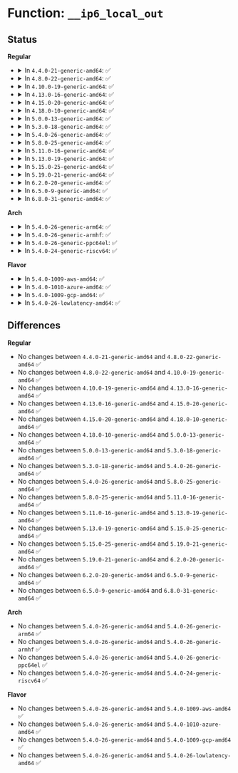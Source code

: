 # Function: <code>__ip6_local_out</code>

## Status
<b>Regular</b>
<ul>
<li>
<details>
<summary>In <code>4.4.0-21-generic-amd64</code>: ✅</summary>

```c
int __ip6_local_out(struct net * net, struct sock * sk, struct sk_buff * skb)
```

```json
{
  "name": "__ip6_local_out",
  "collision_type": "Unique Global",
  "inline_type": "No",
  "funcs": [
    {
      "addr": 18446744071587235312,
      "name": "__ip6_local_out",
      "external": true,
      "loc": "net/ipv6/output_core.c:141",
      "file": "net/ipv6/output_core.c",
      "inline": "seen, unknown",
      "caller_inline": [],
      "caller_func": [
        "net/ipv6/output_core.c:ip6_local_out"
      ]
    }
  ],
  "symbols": [
    {
      "addr": 18446744071587235312,
      "name": "__ip6_local_out",
      "section": ".text",
      "bind": "STB_GLOBAL",
      "size": 194
    }
  ]
}
```
</details>
</li>
<li>
<details>
<summary>In <code>4.8.0-22-generic-amd64</code>: ✅</summary>

```c
int __ip6_local_out(struct net * net, struct sock * sk, struct sk_buff * skb)
```

```json
{
  "name": "__ip6_local_out",
  "collision_type": "Unique Global",
  "inline_type": "No",
  "funcs": [
    {
      "addr": 18446744071587699968,
      "name": "__ip6_local_out",
      "external": true,
      "loc": "net/ipv6/output_core.c:141",
      "file": "net/ipv6/output_core.c",
      "inline": "seen, unknown",
      "caller_inline": [],
      "caller_func": [
        "net/ipv6/output_core.c:ip6_local_out"
      ]
    }
  ],
  "symbols": [
    {
      "addr": 18446744071587699968,
      "name": "__ip6_local_out",
      "section": ".text",
      "bind": "STB_GLOBAL",
      "size": 219
    }
  ]
}
```
</details>
</li>
<li>
<details>
<summary>In <code>4.10.0-19-generic-amd64</code>: ✅</summary>

```c
int __ip6_local_out(struct net * net, struct sock * sk, struct sk_buff * skb)
```

```json
{
  "name": "__ip6_local_out",
  "collision_type": "Unique Global",
  "inline_type": "No",
  "funcs": [
    {
      "addr": 18446744071587914336,
      "name": "__ip6_local_out",
      "external": true,
      "loc": "net/ipv6/output_core.c:141",
      "file": "net/ipv6/output_core.c",
      "inline": "seen, unknown",
      "caller_inline": [],
      "caller_func": [
        "net/ipv6/output_core.c:ip6_local_out"
      ]
    }
  ],
  "symbols": [
    {
      "addr": 18446744071587914336,
      "name": "__ip6_local_out",
      "section": ".text",
      "bind": "STB_GLOBAL",
      "size": 341
    }
  ]
}
```
</details>
</li>
<li>
<details>
<summary>In <code>4.13.0-16-generic-amd64</code>: ✅</summary>

```c
int __ip6_local_out(struct net * net, struct sock * sk, struct sk_buff * skb)
```

```json
{
  "name": "__ip6_local_out",
  "collision_type": "Unique Global",
  "inline_type": "No",
  "funcs": [
    {
      "addr": 18446744071588072624,
      "name": "__ip6_local_out",
      "external": true,
      "loc": "net/ipv6/output_core.c:145",
      "file": "net/ipv6/output_core.c",
      "inline": "seen, unknown",
      "caller_inline": [],
      "caller_func": [
        "net/ipv6/output_core.c:ip6_local_out"
      ]
    }
  ],
  "symbols": [
    {
      "addr": 18446744071588072624,
      "name": "__ip6_local_out",
      "section": ".text",
      "bind": "STB_GLOBAL",
      "size": 340
    }
  ]
}
```
</details>
</li>
<li>
<details>
<summary>In <code>4.15.0-20-generic-amd64</code>: ✅</summary>

```c
int __ip6_local_out(struct net * net, struct sock * sk, struct sk_buff * skb)
```

```json
{
  "name": "__ip6_local_out",
  "collision_type": "Unique Global",
  "inline_type": "No",
  "funcs": [
    {
      "addr": 18446744071588616848,
      "name": "__ip6_local_out",
      "external": true,
      "loc": "net/ipv6/output_core.c:145",
      "file": "net/ipv6/output_core.c",
      "inline": "seen, unknown",
      "caller_inline": [],
      "caller_func": [
        "net/ipv6/output_core.c:ip6_local_out"
      ]
    }
  ],
  "symbols": [
    {
      "addr": 18446744071588616848,
      "name": "__ip6_local_out",
      "section": ".text",
      "bind": "STB_GLOBAL",
      "size": 344
    }
  ]
}
```
</details>
</li>
<li>
<details>
<summary>In <code>4.18.0-10-generic-amd64</code>: ✅</summary>

```c
int __ip6_local_out(struct net * net, struct sock * sk, struct sk_buff * skb)
```

```json
{
  "name": "__ip6_local_out",
  "collision_type": "Unique Global",
  "inline_type": "No",
  "funcs": [
    {
      "addr": 18446744071588982816,
      "name": "__ip6_local_out",
      "external": true,
      "loc": "net/ipv6/output_core.c:145",
      "file": "net/ipv6/output_core.c",
      "inline": "seen, unknown",
      "caller_inline": [],
      "caller_func": [
        "net/ipv6/output_core.c:ip6_local_out"
      ]
    }
  ],
  "symbols": [
    {
      "addr": 18446744071588982816,
      "name": "__ip6_local_out",
      "section": ".text",
      "bind": "STB_GLOBAL",
      "size": 344
    }
  ]
}
```
</details>
</li>
<li>
<details>
<summary>In <code>5.0.0-13-generic-amd64</code>: ✅</summary>

```c
int __ip6_local_out(struct net * net, struct sock * sk, struct sk_buff * skb)
```

```json
{
  "name": "__ip6_local_out",
  "collision_type": "Unique Global",
  "inline_type": "No",
  "funcs": [
    {
      "addr": 18446744071589206848,
      "name": "__ip6_local_out",
      "external": true,
      "loc": "net/ipv6/output_core.c:145",
      "file": "net/ipv6/output_core.c",
      "inline": "seen, unknown",
      "caller_inline": [],
      "caller_func": [
        "net/ipv6/output_core.c:ip6_local_out"
      ]
    }
  ],
  "symbols": [
    {
      "addr": 18446744071589206848,
      "name": "__ip6_local_out",
      "section": ".text",
      "bind": "STB_GLOBAL",
      "size": 341
    }
  ]
}
```
</details>
</li>
<li>
<details>
<summary>In <code>5.3.0-18-generic-amd64</code>: ✅</summary>

```c
int __ip6_local_out(struct net * net, struct sock * sk, struct sk_buff * skb)
```

```json
{
  "name": "__ip6_local_out",
  "collision_type": "Unique Global",
  "inline_type": "No",
  "funcs": [
    {
      "addr": 18446744071589660928,
      "name": "__ip6_local_out",
      "external": true,
      "loc": "net/ipv6/output_core.c:148",
      "file": "net/ipv6/output_core.c",
      "inline": "seen, unknown",
      "caller_inline": [],
      "caller_func": [
        "net/ipv6/output_core.c:ip6_local_out"
      ]
    }
  ],
  "symbols": [
    {
      "addr": 18446744071589660928,
      "name": "__ip6_local_out",
      "section": ".text",
      "bind": "STB_GLOBAL",
      "size": 342
    }
  ]
}
```
</details>
</li>
<li>
<details>
<summary>In <code>5.4.0-26-generic-amd64</code>: ✅</summary>

```c
int __ip6_local_out(struct net * net, struct sock * sk, struct sk_buff * skb)
```

```json
{
  "name": "__ip6_local_out",
  "collision_type": "Unique Global",
  "inline_type": "No",
  "funcs": [
    {
      "addr": 18446744071589885216,
      "name": "__ip6_local_out",
      "external": true,
      "loc": "net/ipv6/output_core.c:148",
      "file": "net/ipv6/output_core.c",
      "inline": "seen, unknown",
      "caller_inline": [],
      "caller_func": [
        "net/ipv6/output_core.c:ip6_local_out"
      ]
    }
  ],
  "symbols": [
    {
      "addr": 18446744071589885216,
      "name": "__ip6_local_out",
      "section": ".text",
      "bind": "STB_GLOBAL",
      "size": 342
    }
  ]
}
```
</details>
</li>
<li>
<details>
<summary>In <code>5.8.0-25-generic-amd64</code>: ✅</summary>

```c
int __ip6_local_out(struct net * net, struct sock * sk, struct sk_buff * skb)
```

```json
{
  "name": "__ip6_local_out",
  "collision_type": "Unique Global",
  "inline_type": "No",
  "funcs": [
    {
      "addr": 18446744071590914352,
      "name": "__ip6_local_out",
      "external": true,
      "loc": "net/ipv6/output_core.c:148",
      "file": "net/ipv6/output_core.c",
      "inline": "seen, unknown",
      "caller_inline": [],
      "caller_func": [
        "net/ipv6/output_core.c:ip6_local_out"
      ]
    }
  ],
  "symbols": [
    {
      "addr": 18446744071590914352,
      "name": "__ip6_local_out",
      "section": ".text",
      "bind": "STB_GLOBAL",
      "size": 340
    }
  ]
}
```
</details>
</li>
<li>
<details>
<summary>In <code>5.11.0-16-generic-amd64</code>: ✅</summary>

```c
int __ip6_local_out(struct net * net, struct sock * sk, struct sk_buff * skb)
```

```json
{
  "name": "__ip6_local_out",
  "collision_type": "Unique Global",
  "inline_type": "No",
  "funcs": [
    {
      "addr": 18446744071590977424,
      "name": "__ip6_local_out",
      "external": true,
      "loc": "net/ipv6/output_core.c:148",
      "file": "net/ipv6/output_core.c",
      "inline": "seen, unknown",
      "caller_inline": [],
      "caller_func": [
        "net/ipv6/output_core.c:ip6_local_out"
      ]
    }
  ],
  "symbols": [
    {
      "addr": 18446744071590977424,
      "name": "__ip6_local_out",
      "section": ".text",
      "bind": "STB_GLOBAL",
      "size": 358
    }
  ]
}
```
</details>
</li>
<li>
<details>
<summary>In <code>5.13.0-19-generic-amd64</code>: ✅</summary>

```c
int __ip6_local_out(struct net * net, struct sock * sk, struct sk_buff * skb)
```

```json
{
  "name": "__ip6_local_out",
  "collision_type": "Unique Global",
  "inline_type": "No",
  "funcs": [
    {
      "addr": 18446744071590908448,
      "name": "__ip6_local_out",
      "external": true,
      "loc": "net/ipv6/output_core.c:130",
      "file": "net/ipv6/output_core.c",
      "inline": "seen, unknown",
      "caller_inline": [],
      "caller_func": [
        "net/ipv6/output_core.c:ip6_local_out"
      ]
    }
  ],
  "symbols": [
    {
      "addr": 18446744071590908448,
      "name": "__ip6_local_out",
      "section": ".text",
      "bind": "STB_GLOBAL",
      "size": 358
    }
  ]
}
```
</details>
</li>
<li>
<details>
<summary>In <code>5.15.0-25-generic-amd64</code>: ✅</summary>

```c
int __ip6_local_out(struct net * net, struct sock * sk, struct sk_buff * skb)
```

```json
{
  "name": "__ip6_local_out",
  "collision_type": "Unique Global",
  "inline_type": "No",
  "funcs": [
    {
      "addr": 18446744071591744064,
      "name": "__ip6_local_out",
      "external": true,
      "loc": "net/ipv6/output_core.c:130",
      "file": "net/ipv6/output_core.c",
      "inline": "seen, unknown",
      "caller_inline": [],
      "caller_func": [
        "net/ipv6/output_core.c:ip6_local_out"
      ]
    }
  ],
  "symbols": [
    {
      "addr": 18446744071591744064,
      "name": "__ip6_local_out",
      "section": ".text",
      "bind": "STB_GLOBAL",
      "size": 353
    }
  ]
}
```
</details>
</li>
<li>
<details>
<summary>In <code>5.19.0-21-generic-amd64</code>: ✅</summary>

```c
int __ip6_local_out(struct net * net, struct sock * sk, struct sk_buff * skb)
```

```json
{
  "name": "__ip6_local_out",
  "collision_type": "Unique Global",
  "inline_type": "No",
  "funcs": [
    {
      "addr": 18446744071593449312,
      "name": "__ip6_local_out",
      "external": true,
      "loc": "net/ipv6/output_core.c:130",
      "file": "net/ipv6/output_core.c",
      "inline": "seen, unknown",
      "caller_inline": [],
      "caller_func": [
        "net/ipv6/output_core.c:ip6_local_out"
      ]
    }
  ],
  "symbols": [
    {
      "addr": 18446744071593449312,
      "name": "__ip6_local_out",
      "section": ".text",
      "bind": "STB_GLOBAL",
      "size": 371
    }
  ]
}
```
</details>
</li>
<li>
<details>
<summary>In <code>6.2.0-20-generic-amd64</code>: ✅</summary>

```c
int __ip6_local_out(struct net * net, struct sock * sk, struct sk_buff * skb)
```

```json
{
  "name": "__ip6_local_out",
  "collision_type": "Unique Global",
  "inline_type": "No",
  "funcs": [
    {
      "addr": 18446744071595365776,
      "name": "__ip6_local_out",
      "external": true,
      "loc": "net/ipv6/output_core.c:124",
      "file": "net/ipv6/output_core.c",
      "inline": "seen, unknown",
      "caller_inline": [],
      "caller_func": [
        "net/ipv6/output_core.c:ip6_local_out"
      ]
    }
  ],
  "symbols": [
    {
      "addr": 18446744071595365776,
      "name": "__ip6_local_out",
      "section": ".text",
      "bind": "STB_GLOBAL",
      "size": 371
    }
  ]
}
```
</details>
</li>
<li>
<details>
<summary>In <code>6.5.0-9-generic-amd64</code>: ✅</summary>

```c
int __ip6_local_out(struct net * net, struct sock * sk, struct sk_buff * skb)
```

```json
{
  "name": "__ip6_local_out",
  "collision_type": "Unique Global",
  "inline_type": "No",
  "funcs": [
    {
      "addr": 18446744071595762960,
      "name": "__ip6_local_out",
      "external": true,
      "loc": "net/ipv6/output_core.c:124",
      "file": "net/ipv6/output_core.c",
      "inline": "seen, unknown",
      "caller_inline": [],
      "caller_func": [
        "net/ipv6/output_core.c:ip6_local_out"
      ]
    }
  ],
  "symbols": [
    {
      "addr": 18446744071595762960,
      "name": "__ip6_local_out",
      "section": ".text",
      "bind": "STB_GLOBAL",
      "size": 369
    }
  ]
}
```
</details>
</li>
<li>
<details>
<summary>In <code>6.8.0-31-generic-amd64</code>: ✅</summary>

```c
int __ip6_local_out(struct net * net, struct sock * sk, struct sk_buff * skb)
```

```json
{
  "name": "__ip6_local_out",
  "collision_type": "Unique Global",
  "inline_type": "No",
  "funcs": [
    {
      "addr": 18446744071596611120,
      "name": "__ip6_local_out",
      "external": true,
      "loc": "net/ipv6/output_core.c:124",
      "file": "net/ipv6/output_core.c",
      "inline": "seen, unknown",
      "caller_inline": [],
      "caller_func": [
        "net/ipv6/output_core.c:ip6_local_out"
      ]
    }
  ],
  "symbols": [
    {
      "addr": 18446744071596611120,
      "name": "__ip6_local_out",
      "section": ".text",
      "bind": "STB_GLOBAL",
      "size": 369
    }
  ]
}
```
</details>
</li>
</ul>
<b>Arch</b>
<ul>
<li>
<details>
<summary>In <code>5.4.0-26-generic-arm64</code>: ✅</summary>

```c
int __ip6_local_out(struct net * net, struct sock * sk, struct sk_buff * skb)
```

```json
{
  "name": "__ip6_local_out",
  "collision_type": "Unique Global",
  "inline_type": "No",
  "funcs": [
    {
      "addr": 18446603336503606784,
      "name": "__ip6_local_out",
      "external": true,
      "loc": "net/ipv6/output_core.c:148",
      "file": "net/ipv6/output_core.c",
      "inline": "seen, unknown",
      "caller_inline": [],
      "caller_func": [
        "net/ipv6/output_core.c:ip6_local_out"
      ]
    }
  ],
  "symbols": [
    {
      "addr": 18446603336503606784,
      "name": "__ip6_local_out",
      "section": ".text",
      "bind": "STB_GLOBAL",
      "size": 316
    }
  ]
}
```
</details>
</li>
<li>
<details>
<summary>In <code>5.4.0-26-generic-armhf</code>: ✅</summary>

```c
int __ip6_local_out(struct net * net, struct sock * sk, struct sk_buff * skb)
```

```json
{
  "name": "__ip6_local_out",
  "collision_type": "Unique Global",
  "inline_type": "No",
  "funcs": [
    {
      "addr": 3236251060,
      "name": "__ip6_local_out",
      "external": true,
      "loc": "net/ipv6/output_core.c:148",
      "file": "net/ipv6/output_core.c",
      "inline": "seen, unknown",
      "caller_inline": [],
      "caller_func": [
        "net/ipv6/output_core.c:ip6_local_out"
      ]
    }
  ],
  "symbols": [
    {
      "addr": 3236251060,
      "name": "__ip6_local_out",
      "section": ".text",
      "bind": "STB_GLOBAL",
      "size": 336
    }
  ]
}
```
</details>
</li>
<li>
<details>
<summary>In <code>5.4.0-26-generic-ppc64el</code>: ✅</summary>

```c
int __ip6_local_out(struct net * net, struct sock * sk, struct sk_buff * skb)
```

```json
{
  "name": "__ip6_local_out",
  "collision_type": "Unique Global",
  "inline_type": "No",
  "funcs": [
    {
      "addr": 13835058055297419072,
      "name": "__ip6_local_out",
      "external": true,
      "loc": "net/ipv6/output_core.c:148",
      "file": "net/ipv6/output_core.c",
      "inline": "seen, unknown",
      "caller_inline": [],
      "caller_func": [
        "net/ipv6/output_core.c:ip6_local_out"
      ]
    }
  ],
  "symbols": [
    {
      "addr": 13835058055297419072,
      "name": "__ip6_local_out",
      "section": ".text",
      "bind": "STB_GLOBAL",
      "size": 476
    }
  ]
}
```
</details>
</li>
<li>
<details>
<summary>In <code>5.4.0-24-generic-riscv64</code>: ✅</summary>

```c
int __ip6_local_out(struct net * net, struct sock * sk, struct sk_buff * skb)
```

```json
{
  "name": "__ip6_local_out",
  "collision_type": "Unique Global",
  "inline_type": "No",
  "funcs": [
    {
      "addr": 18446743936279558498,
      "name": "__ip6_local_out",
      "external": true,
      "loc": "net/ipv6/output_core.c:148",
      "file": "net/ipv6/output_core.c",
      "inline": "seen, unknown",
      "caller_inline": [],
      "caller_func": [
        "net/ipv6/output_core.c:ip6_local_out"
      ]
    }
  ],
  "symbols": [
    {
      "addr": 18446743936279558498,
      "name": "__ip6_local_out",
      "section": ".text",
      "bind": "STB_GLOBAL",
      "size": 246
    }
  ]
}
```
</details>
</li>
</ul>
<b>Flavor</b>
<ul>
<li>
<details>
<summary>In <code>5.4.0-1009-aws-amd64</code>: ✅</summary>

```c
int __ip6_local_out(struct net * net, struct sock * sk, struct sk_buff * skb)
```

```json
{
  "name": "__ip6_local_out",
  "collision_type": "Unique Global",
  "inline_type": "No",
  "funcs": [
    {
      "addr": 18446744071589489584,
      "name": "__ip6_local_out",
      "external": true,
      "loc": "net/ipv6/output_core.c:148",
      "file": "net/ipv6/output_core.c",
      "inline": "seen, unknown",
      "caller_inline": [],
      "caller_func": [
        "net/ipv6/output_core.c:ip6_local_out"
      ]
    }
  ],
  "symbols": [
    {
      "addr": 18446744071589489584,
      "name": "__ip6_local_out",
      "section": ".text",
      "bind": "STB_GLOBAL",
      "size": 342
    }
  ]
}
```
</details>
</li>
<li>
<details>
<summary>In <code>5.4.0-1010-azure-amd64</code>: ✅</summary>

```c
int __ip6_local_out(struct net * net, struct sock * sk, struct sk_buff * skb)
```

```json
{
  "name": "__ip6_local_out",
  "collision_type": "Unique Global",
  "inline_type": "No",
  "funcs": [
    {
      "addr": 18446744071589214576,
      "name": "__ip6_local_out",
      "external": true,
      "loc": "net/ipv6/output_core.c:148",
      "file": "net/ipv6/output_core.c",
      "inline": "seen, unknown",
      "caller_inline": [],
      "caller_func": [
        "net/ipv6/output_core.c:ip6_local_out"
      ]
    }
  ],
  "symbols": [
    {
      "addr": 18446744071589214576,
      "name": "__ip6_local_out",
      "section": ".text",
      "bind": "STB_GLOBAL",
      "size": 342
    }
  ]
}
```
</details>
</li>
<li>
<details>
<summary>In <code>5.4.0-1009-gcp-amd64</code>: ✅</summary>

```c
int __ip6_local_out(struct net * net, struct sock * sk, struct sk_buff * skb)
```

```json
{
  "name": "__ip6_local_out",
  "collision_type": "Unique Global",
  "inline_type": "No",
  "funcs": [
    {
      "addr": 18446744071589930848,
      "name": "__ip6_local_out",
      "external": true,
      "loc": "net/ipv6/output_core.c:148",
      "file": "net/ipv6/output_core.c",
      "inline": "seen, unknown",
      "caller_inline": [],
      "caller_func": [
        "net/ipv6/output_core.c:ip6_local_out"
      ]
    }
  ],
  "symbols": [
    {
      "addr": 18446744071589930848,
      "name": "__ip6_local_out",
      "section": ".text",
      "bind": "STB_GLOBAL",
      "size": 342
    }
  ]
}
```
</details>
</li>
<li>
<details>
<summary>In <code>5.4.0-26-lowlatency-amd64</code>: ✅</summary>

```c
int __ip6_local_out(struct net * net, struct sock * sk, struct sk_buff * skb)
```

```json
{
  "name": "__ip6_local_out",
  "collision_type": "Unique Global",
  "inline_type": "No",
  "funcs": [
    {
      "addr": 18446744071589980224,
      "name": "__ip6_local_out",
      "external": true,
      "loc": "net/ipv6/output_core.c:148",
      "file": "net/ipv6/output_core.c",
      "inline": "seen, unknown",
      "caller_inline": [],
      "caller_func": [
        "net/ipv6/output_core.c:ip6_local_out"
      ]
    }
  ],
  "symbols": [
    {
      "addr": 18446744071589980224,
      "name": "__ip6_local_out",
      "section": ".text",
      "bind": "STB_GLOBAL",
      "size": 369
    }
  ]
}
```
</details>
</li>
</ul>

## Differences
<b>Regular</b>
<ul>
<li>
No changes between <code>4.4.0-21-generic-amd64</code> and <code>4.8.0-22-generic-amd64</code> ✅
</li>
<li>
No changes between <code>4.8.0-22-generic-amd64</code> and <code>4.10.0-19-generic-amd64</code> ✅
</li>
<li>
No changes between <code>4.10.0-19-generic-amd64</code> and <code>4.13.0-16-generic-amd64</code> ✅
</li>
<li>
No changes between <code>4.13.0-16-generic-amd64</code> and <code>4.15.0-20-generic-amd64</code> ✅
</li>
<li>
No changes between <code>4.15.0-20-generic-amd64</code> and <code>4.18.0-10-generic-amd64</code> ✅
</li>
<li>
No changes between <code>4.18.0-10-generic-amd64</code> and <code>5.0.0-13-generic-amd64</code> ✅
</li>
<li>
No changes between <code>5.0.0-13-generic-amd64</code> and <code>5.3.0-18-generic-amd64</code> ✅
</li>
<li>
No changes between <code>5.3.0-18-generic-amd64</code> and <code>5.4.0-26-generic-amd64</code> ✅
</li>
<li>
No changes between <code>5.4.0-26-generic-amd64</code> and <code>5.8.0-25-generic-amd64</code> ✅
</li>
<li>
No changes between <code>5.8.0-25-generic-amd64</code> and <code>5.11.0-16-generic-amd64</code> ✅
</li>
<li>
No changes between <code>5.11.0-16-generic-amd64</code> and <code>5.13.0-19-generic-amd64</code> ✅
</li>
<li>
No changes between <code>5.13.0-19-generic-amd64</code> and <code>5.15.0-25-generic-amd64</code> ✅
</li>
<li>
No changes between <code>5.15.0-25-generic-amd64</code> and <code>5.19.0-21-generic-amd64</code> ✅
</li>
<li>
No changes between <code>5.19.0-21-generic-amd64</code> and <code>6.2.0-20-generic-amd64</code> ✅
</li>
<li>
No changes between <code>6.2.0-20-generic-amd64</code> and <code>6.5.0-9-generic-amd64</code> ✅
</li>
<li>
No changes between <code>6.5.0-9-generic-amd64</code> and <code>6.8.0-31-generic-amd64</code> ✅
</li>
</ul>
<b>Arch</b>
<ul>
<li>
No changes between <code>5.4.0-26-generic-amd64</code> and <code>5.4.0-26-generic-arm64</code> ✅
</li>
<li>
No changes between <code>5.4.0-26-generic-amd64</code> and <code>5.4.0-26-generic-armhf</code> ✅
</li>
<li>
No changes between <code>5.4.0-26-generic-amd64</code> and <code>5.4.0-26-generic-ppc64el</code> ✅
</li>
<li>
No changes between <code>5.4.0-26-generic-amd64</code> and <code>5.4.0-24-generic-riscv64</code> ✅
</li>
</ul>
<b>Flavor</b>
<ul>
<li>
No changes between <code>5.4.0-26-generic-amd64</code> and <code>5.4.0-1009-aws-amd64</code> ✅
</li>
<li>
No changes between <code>5.4.0-26-generic-amd64</code> and <code>5.4.0-1010-azure-amd64</code> ✅
</li>
<li>
No changes between <code>5.4.0-26-generic-amd64</code> and <code>5.4.0-1009-gcp-amd64</code> ✅
</li>
<li>
No changes between <code>5.4.0-26-generic-amd64</code> and <code>5.4.0-26-lowlatency-amd64</code> ✅
</li>
</ul>
